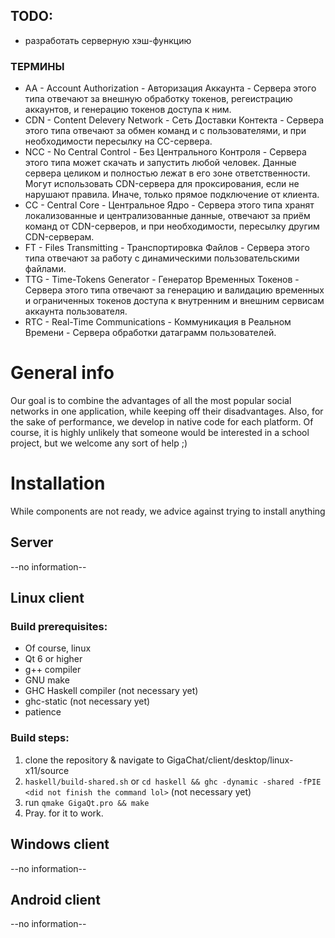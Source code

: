 
## TODO:
* разработать серверную хэш-функцию 

### ТЕРМИНЫ
* AA - Account Authorization - Авторизация Аккаунта - Сервера этого типа отвечают за внешную обработку токенов, регеистрацию аккаунтов, и генерацию токенов доступа к ним.
* CDN - Content Delevery Network - Сеть Доставки Контекта - Сервера этого типа отвечают за обмен команд и с пользователями, и при необходимости пересылку на CC-сервера.
* NCC - No Central Control - Без Центрального Контроля - Сервера этого типа может скачать и запустить любой человек. Данные сервера целиком и полностью лежат в его зоне ответственности. Могут использовать CDN-сервера для проксирования, если не нарушают правила. Иначе, только прямое подключение от клиента.
* CC  - Central Core - Центральное Ядро - Сервера этого типа хранят локализованные и централизованные данные, отвечают за приём команд от CDN-серверов, и при необходимости, пересылку другим CDN-серверам.
* FT - Files Transmitting - Транспортировка Файлов - Сервера этого типа отвечают за работу с динамическими пользовательскими файлами.
* TTG - Time-Tokens Generator - Генератор Временных Токенов - Сервера этого типа отвечают за генерацию и валидацию временных и ограниченных токенов доступа к внутренним и внешним сервисам аккаунта пользователя.
* RTC - Real-Time Communications - Коммуникация в Реальном Времени - Сервера обработки датаграмм пользователей.

# General info
Our goal is to combine the advantages of all the most popular social networks in one application, while keeping off their disadvantages. Also, for the sake of performance, we develop in native code for each platform. Of course, it is highly unlikely that someone would be interested in a school project, but we welcome any sort of help ;)

# Installation
While components are not ready, we advice against trying to install anything

## Server
--no information--

## Linux client
### Build prerequisites:
- Of course, linux
- Qt 6 or higher
- g++ compiler
- GNU make 
- GHC Haskell compiler (not necessary yet)
- ghc-static (not necessary yet)
- patience

### Build steps: 
1. clone the repository & navigate to GigaChat/client/desktop/linux-x11/source
2. `haskell/build-shared.sh` or `cd haskell && ghc -dynamic -shared -fPIE <did not finish the command lol>`  (not necessary yet)
3. run `qmake GigaQt.pro && make`
4. Pray. for it to work.

## Windows client
--no information--

## Android client
--no information--

